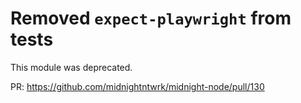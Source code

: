 # Removed `expect-playwright` from tests

This module was deprecated.

PR: https://github.com/midnightntwrk/midnight-node/pull/130